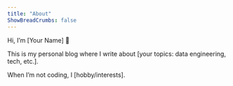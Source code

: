 ```yaml
---
title: "About"
ShowBreadCrumbs: false
---
```


Hi, I’m [Your Name] 👋  

This is my personal blog where I write about [your topics: data engineering, tech, etc.].  

When I’m not coding, I [hobby/interests].  
